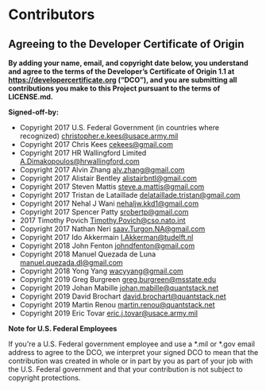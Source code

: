 # Contributors
## Agreeing to the Developer Certificate of Origin

**By adding your name, email, and copyright date below, you understand and agree to the terms of the Developer’s Certificate of Origin 1.1 at https://developercertificate.org (“DCO”), and you are submitting all contributions you make to this Project pursuant to the terms of LICENSE.md.**

**Signed-off-by:**

- Copyright 2017 U.S. Federal Government (in countries where recognized) christopher.e.kees@usace.army.mil
- Copyright 2017 Chris Kees cekees@gmail.com
- Copyright 2017 HR Wallingford Limited A.Dimakopoulos@hrwallingford.com
- Copyright 2017 Alvin Zhang alv.zhang@gmail.com
- Copyright 2017 Alistair Bentley alistairbntl@gmail.com
- Copyright 2017 Steven Mattis steve.a.mattis@gmail.com
- Copyright 2017 Tristan de Lataillade delataillade.tristan@gmail.com
- Copyright 2017 Nehal J Wani nehaljw.kkd1@gmail.com
- Copyright 2017 Spencer Patty srobertp@gmail.com
- 2017 Timothy Povich Timothy.Povich@cso.nato.int
- Copyright 2017 Nathan Neri saav.Turgon.NA@gmail.com
- Copyright 2017 Ido Akkermain I.Akkerman@tudelft.nl
- Copyright 2018 John Fenton johndfenton@gmail.com
- Copyright 2018 Manuel Quezada de Luna manuel.quezada.dl@gmail.com
- Copyright 2018 Yong Yang wacyyang@gmail.com
- Copyright 2019 Greg Burgreen greg.burgreen@msstate.edu
- Copyright 2019 Johan Mabille johan.mabille@quantstack.net
- Copyright 2019 David Brochart david.brochart@quantstack.net
- Copyright 2019 Martin Renou martin.renou@quantstack.net
- Copyright 2019 Eric Tovar eric.j.tovar@usace.army.mil

**Note for U.S. Federal Employees**

If you're a U.S. Federal government employee and use a *.mil or *.gov email address to agree to the DCO, we interpret your signed DCO to mean that the contribution was created in whole or in part by you as part of your job with the U.S. Federal government and that your contribution is not subject to copyright protections.
